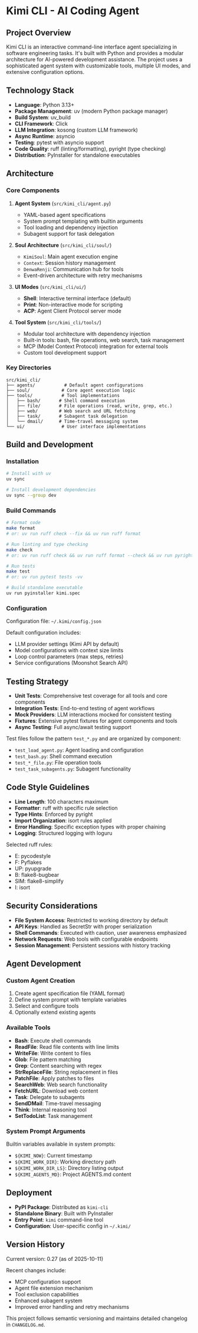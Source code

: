 # Kimi CLI - AI Coding Agent

## Project Overview

Kimi CLI is an interactive command-line interface agent specializing in software engineering tasks. It's built with Python and provides a modular architecture for AI-powered development assistance. The project uses a sophisticated agent system with customizable tools, multiple UI modes, and extensive configuration options.

## Technology Stack

- **Language**: Python 3.13+
- **Package Management**: uv (modern Python package manager)
- **Build System**: uv_build
- **CLI Framework**: Click
- **LLM Integration**: kosong (custom LLM framework)
- **Async Runtime**: asyncio
- **Testing**: pytest with asyncio support
- **Code Quality**: ruff (linting/formatting), pyright (type checking)
- **Distribution**: PyInstaller for standalone executables

## Architecture

### Core Components

1. **Agent System** (`src/kimi_cli/agent.py`)
   - YAML-based agent specifications
   - System prompt templating with builtin arguments
   - Tool loading and dependency injection
   - Subagent support for task delegation

2. **Soul Architecture** (`src/kimi_cli/soul/`)
   - `KimiSoul`: Main agent execution engine
   - `Context`: Session history management
   - `DenwaRenji`: Communication hub for tools
   - Event-driven architecture with retry mechanisms

3. **UI Modes** (`src/kimi_cli/ui/`)
   - **Shell**: Interactive terminal interface (default)
   - **Print**: Non-interactive mode for scripting
   - **ACP**: Agent Client Protocol server mode

4. **Tool System** (`src/kimi_cli/tools/`)
   - Modular tool architecture with dependency injection
   - Built-in tools: bash, file operations, web search, task management
   - MCP (Model Context Protocol) integration for external tools
   - Custom tool development support

### Key Directories

```
src/kimi_cli/
├── agents/           # Default agent configurations
├── soul/            # Core agent execution logic
├── tools/           # Tool implementations
│   ├── bash/       # Shell command execution
│   ├── file/       # File operations (read, write, grep, etc.)
│   ├── web/        # Web search and URL fetching
│   ├── task/       # Subagent task delegation
│   └── dmail/      # Time-travel messaging system
└── ui/              # User interface implementations
```

## Build and Development

### Installation
```bash
# Install with uv
uv sync

# Install development dependencies
uv sync --group dev
```

### Build Commands
```bash
# Format code
make format
# or: uv run ruff check --fix && uv run ruff format

# Run linting and type checking
make check
# or: uv run ruff check && uv run ruff format --check && uv run pyright

# Run tests
make test
# or: uv run pytest tests -vv

# Build standalone executable
uv run pyinstaller kimi.spec
```

### Configuration

Configuration file: `~/.kimi/config.json`

Default configuration includes:
- LLM provider settings (Kimi API by default)
- Model configurations with context size limits
- Loop control parameters (max steps, retries)
- Service configurations (Moonshot Search API)

## Testing Strategy

- **Unit Tests**: Comprehensive test coverage for all tools and core components
- **Integration Tests**: End-to-end testing of agent workflows
- **Mock Providers**: LLM interactions mocked for consistent testing
- **Fixtures**: Extensive pytest fixtures for agent components and tools
- **Async Testing**: Full async/await testing support

Test files follow the pattern `test_*.py` and are organized by component:
- `test_load_agent.py`: Agent loading and configuration
- `test_bash.py`: Shell command execution
- `test_*_file.py`: File operation tools
- `test_task_subagents.py`: Subagent functionality

## Code Style Guidelines

- **Line Length**: 100 characters maximum
- **Formatter**: ruff with specific rule selection
- **Type Hints**: Enforced by pyright
- **Import Organization**: isort rules applied
- **Error Handling**: Specific exception types with proper chaining
- **Logging**: Structured logging with loguru

Selected ruff rules:
- E: pycodestyle
- F: Pyflakes
- UP: pyupgrade
- B: flake8-bugbear
- SIM: flake8-simplify
- I: isort

## Security Considerations

- **File System Access**: Restricted to working directory by default
- **API Keys**: Handled as SecretStr with proper serialization
- **Shell Commands**: Executed with caution, user awareness emphasized
- **Network Requests**: Web tools with configurable endpoints
- **Session Management**: Persistent sessions with history tracking

## Agent Development

### Custom Agent Creation

1. Create agent specification file (YAML format)
2. Define system prompt with template variables
3. Select and configure tools
4. Optionally extend existing agents

### Available Tools

- **Bash**: Execute shell commands
- **ReadFile**: Read file contents with line limits
- **WriteFile**: Write content to files
- **Glob**: File pattern matching
- **Grep**: Content searching with regex
- **StrReplaceFile**: String replacement in files
- **PatchFile**: Apply patches to files
- **SearchWeb**: Web search functionality
- **FetchURL**: Download web content
- **Task**: Delegate to subagents
- **SendDMail**: Time-travel messaging
- **Think**: Internal reasoning tool
- **SetTodoList**: Task management

### System Prompt Arguments

Builtin variables available in system prompts:
- `${KIMI_NOW}`: Current timestamp
- `${KIMI_WORK_DIR}`: Working directory path
- `${KIMI_WORK_DIR_LS}`: Directory listing output
- `${KIMI_AGENTS_MD}`: Project AGENTS.md content

## Deployment

- **PyPI Package**: Distributed as `kimi-cli`
- **Standalone Binary**: Built with PyInstaller
- **Entry Point**: `kimi` command-line tool
- **Configuration**: User-specific config in `~/.kimi/`

## Version History

Current version: 0.27 (as of 2025-10-11)

Recent changes include:
- MCP configuration support
- Agent file extension mechanism
- Tool exclusion capabilities
- Enhanced subagent system
- Improved error handling and retry mechanisms

This project follows semantic versioning and maintains detailed changelog in `CHANGELOG.md`.